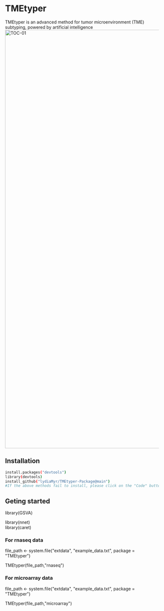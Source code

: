 # TMEtyper
TMEtyper is an advanced method for tumor microenvironment (TME) subtyping, powered by artificial intelligence
<img width="1164" height="1372" alt="TOC-01" src="https://github.com/user-attachments/assets/11e49b1e-fdb2-4094-af0c-4738ecec438e" />


## Installation
``` bash
install.packages("devtools")
library(devtools)
install_github("lydiaMyr/TMEtyper-Package@main")
#If the above methods fail to install, please click on the "Code" button in the upper right corner → "Download ZIP" to download the file to your local machine, and then install it using install_local("TMEtyper-Package-main.zip").
```
## Geting started
library(GSVA)

library(nnet)  
library(caret)   

### For rnaseq data
file_path <- system.file("extdata", "example_data.txt", package = "TMEtyper")

TMEtyper(file_path,"rnaseq")
### For microarray data
file_path <- system.file("extdata", "example_data.txt", package = "TMEtyper")

TMEtyper(file_path,"microarray")
